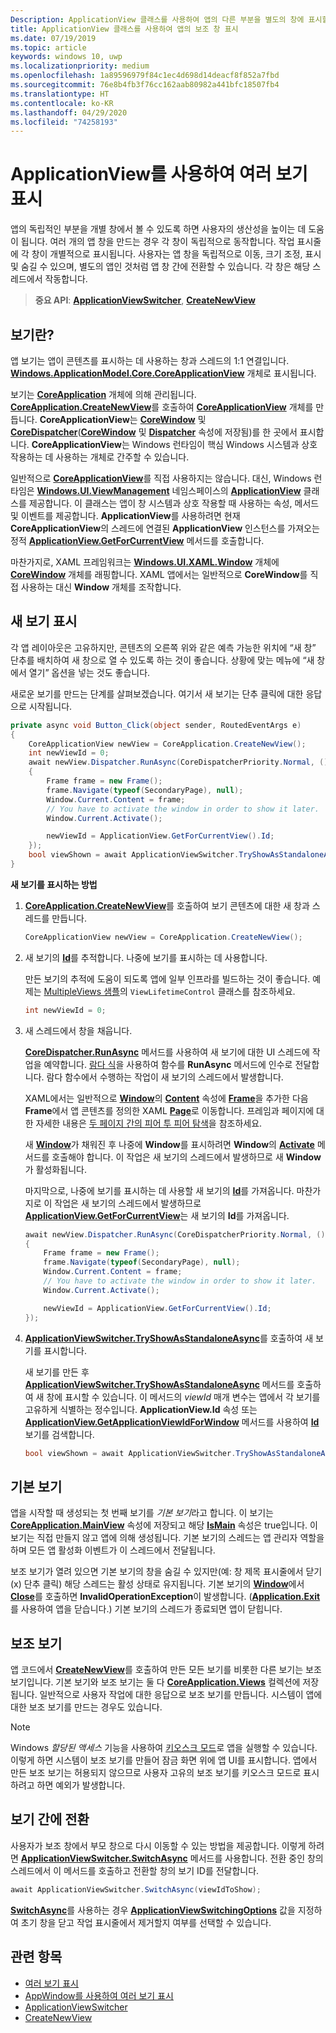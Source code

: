 ```yaml
---
Description: ApplicationView 클래스를 사용하여 앱의 다른 부분을 별도의 창에 표시할 수 있습니다.
title: ApplicationView 클래스를 사용하여 앱의 보조 창 표시
ms.date: 07/19/2019
ms.topic: article
keywords: windows 10, uwp
ms.localizationpriority: medium
ms.openlocfilehash: 1a89596979f84c1ec4d698d14deacf8f852a7fbd
ms.sourcegitcommit: 76e8b4fb3f76cc162aab80982a441bfc18507fb4
ms.translationtype: HT
ms.contentlocale: ko-KR
ms.lasthandoff: 04/29/2020
ms.locfileid: "74258193"
---
```

# <a name="show-multiple-views-with-applicationview"></a>ApplicationView를 사용하여 여러 보기 표시

앱의 독립적인 부분을 개별 창에서 볼 수 있도록 하면 사용자의 생산성을 높이는 데 도움이 됩니다. 여러 개의 앱 창을 만드는 경우 각 창이 독립적으로 동작합니다. 작업 표시줄에 각 창이 개별적으로 표시됩니다. 사용자는 앱 창을 독립적으로 이동, 크기 조정, 표시 및 숨길 수 있으며, 별도의 앱인 것처럼 앱 창 간에 전환할 수 있습니다. 각 창은 해당 스레드에서 작동합니다.

> **중요 API**: [**ApplicationViewSwitcher**](https://docs.microsoft.com/uwp/api/Windows.UI.ViewManagement.ApplicationViewSwitcher), [**CreateNewView**](https://docs.microsoft.com/uwp/api/windows.applicationmodel.core.coreapplication.createnewview)

## <a name="what-is-a-view"></a>보기란?

앱 보기는 앱이 콘텐츠를 표시하는 데 사용하는 창과 스레드의 1:1 연결입니다. [  **Windows.ApplicationModel.Core.CoreApplicationView**](https://docs.microsoft.com/uwp/api/Windows.ApplicationModel.Core.CoreApplicationView) 개체로 표시됩니다.

보기는 [**CoreApplication**](https://docs.microsoft.com/uwp/api/Windows.ApplicationModel.Core.CoreApplication) 개체에 의해 관리됩니다. [**CoreApplication.CreateNewView**](https://docs.microsoft.com/uwp/api/windows.applicationmodel.core.coreapplication.createnewview)를 호출하여 [**CoreApplicationView**](https://docs.microsoft.com/uwp/api/Windows.ApplicationModel.Core.CoreApplicationView) 개체를 만듭니다. **CoreApplicationView**는 [**CoreWindow**](https://docs.microsoft.com/uwp/api/Windows.UI.Core.CoreWindow) 및 [**CoreDispatcher**](https://docs.microsoft.com/uwp/api/Windows.UI.Core.CoreDispatcher)([**CoreWindow**](https://docs.microsoft.com/uwp/api/windows.applicationmodel.core.coreapplicationview.corewindow) 및 [**Dispatcher**](https://docs.microsoft.com/uwp/api/windows.applicationmodel.core.coreapplicationview.dispatcher) 속성에 저장됨)를 한 곳에서 표시합니다. **CoreApplicationView**는 Windows 런타임이 핵심 Windows 시스템과 상호 작용하는 데 사용하는 개체로 간주할 수 있습니다.

일반적으로 [**CoreApplicationView**](https://docs.microsoft.com/uwp/api/Windows.ApplicationModel.Core.CoreApplicationView)를 직접 사용하지는 않습니다. 대신, Windows 런타임은 [**Windows.UI.ViewManagement**](https://docs.microsoft.com/uwp/api/Windows.UI.ViewManagement.ApplicationView) 네임스페이스의 [**ApplicationView**](https://docs.microsoft.com/uwp/api/Windows.UI.ViewManagement) 클래스를 제공합니다. 이 클래스는 앱이 창 시스템과 상호 작용할 때 사용하는 속성, 메서드 및 이벤트를 제공합니다. **ApplicationView**를 사용하려면 현재 **CoreApplicationView**의 스레드에 연결된 **ApplicationView** 인스턴스를 가져오는 정적 [**ApplicationView.GetForCurrentView**](https://docs.microsoft.com/uwp/api/windows.ui.viewmanagement.applicationview.getforcurrentview) 메서드를 호출합니다.

마찬가지로, XAML 프레임워크는 [**Windows.UI.XAML.Window**](https://docs.microsoft.com/uwp/api/Windows.UI.Core.CoreWindow) 개체에 [**CoreWindow**](https://docs.microsoft.com/uwp/api/Windows.UI.Xaml.Window) 개체를 래핑합니다. XAML 앱에서는 일반적으로 **CoreWindow**를 직접 사용하는 대신 **Window** 개체를 조작합니다.

## <a name="show-a-new-view"></a>새 보기 표시

각 앱 레이아웃은 고유하지만, 콘텐츠의 오른쪽 위와 같은 예측 가능한 위치에 “새 창” 단추를 배치하여 새 창으로 열 수 있도록 하는 것이 좋습니다. 상황에 맞는 메뉴에 “새 창에서 열기” 옵션을 넣는 것도 좋습니다.

새로운 보기를 만드는 단계를 살펴보겠습니다. 여기서 새 보기는 단추 클릭에 대한 응답으로 시작됩니다.

```csharp
private async void Button_Click(object sender, RoutedEventArgs e)
{
    CoreApplicationView newView = CoreApplication.CreateNewView();
    int newViewId = 0;
    await newView.Dispatcher.RunAsync(CoreDispatcherPriority.Normal, () =>
    {
        Frame frame = new Frame();
        frame.Navigate(typeof(SecondaryPage), null);   
        Window.Current.Content = frame;
        // You have to activate the window in order to show it later.
        Window.Current.Activate();

        newViewId = ApplicationView.GetForCurrentView().Id;
    });
    bool viewShown = await ApplicationViewSwitcher.TryShowAsStandaloneAsync(newViewId);
}
```

**새 보기를 표시하는 방법**

1.  [  **CoreApplication.CreateNewView**](https://docs.microsoft.com/uwp/api/windows.applicationmodel.core.coreapplication.createnewview)를 호출하여 보기 콘텐츠에 대한 새 창과 스레드를 만듭니다.

    ```csharp
    CoreApplicationView newView = CoreApplication.CreateNewView();
    ```

2.  새 보기의 [**Id**](https://docs.microsoft.com/uwp/api/windows.ui.viewmanagement.applicationview.id)를 추적합니다. 나중에 보기를 표시하는 데 사용합니다.

    만든 보기의 추적에 도움이 되도록 앱에 일부 인프라를 빌드하는 것이 좋습니다. 예제는 [MultipleViews 샘플](https://github.com/Microsoft/Windows-universal-samples/tree/master/Samples/MultipleViews)의 `ViewLifetimeControl` 클래스를 참조하세요.

    ```csharp
    int newViewId = 0;
    ```

3.  새 스레드에서 창을 채웁니다.

    [  **CoreDispatcher.RunAsync**](https://docs.microsoft.com/uwp/api/windows.ui.core.coredispatcher.runasync) 메서드를 사용하여 새 보기에 대한 UI 스레드에 작업을 예약합니다. [람다 식](https://msdn.microsoft.com/library/bb397687.aspx)을 사용하여 함수를 **RunAsync** 메서드에 인수로 전달합니다. 람다 함수에서 수행하는 작업이 새 보기의 스레드에서 발생합니다.

    XAML에서는 일반적으로 [**Window**](https://docs.microsoft.com/uwp/api/Windows.UI.Xaml.Window)의 [**Content**](https://docs.microsoft.com/uwp/api/windows.ui.xaml.window.content) 속성에 [**Frame**](https://docs.microsoft.com/uwp/api/Windows.UI.Xaml.Controls.Frame)을 추가한 다음 **Frame**에서 앱 콘텐츠를 정의한 XAML [**Page**](https://docs.microsoft.com/uwp/api/Windows.UI.Xaml.Controls.Page)로 이동합니다. 프레임과 페이지에 대한 자세한 내용은 [두 페이지 간의 피어 투 피어 탐색](../basics/navigate-between-two-pages.md)을 참조하세요.

    새 [**Window**](https://docs.microsoft.com/uwp/api/Windows.UI.Xaml.Window)가 채워진 후 나중에 **Window**를 표시하려면 **Window**의 [**Activate**](https://docs.microsoft.com/uwp/api/windows.ui.xaml.window.activate) 메서드를 호출해야 합니다. 이 작업은 새 보기의 스레드에서 발생하므로 새 **Window**가 활성화됩니다.

    마지막으로, 나중에 보기를 표시하는 데 사용할 새 보기의 [**Id**](https://docs.microsoft.com/uwp/api/windows.ui.viewmanagement.applicationview.id)를 가져옵니다. 마찬가지로 이 작업은 새 보기의 스레드에서 발생하므로 [**ApplicationView.GetForCurrentView**](https://docs.microsoft.com/uwp/api/windows.ui.viewmanagement.applicationview.getforcurrentview)는 새 보기의 **Id**를 가져옵니다.

    ```csharp
    await newView.Dispatcher.RunAsync(CoreDispatcherPriority.Normal, () =>
    {
        Frame frame = new Frame();
        frame.Navigate(typeof(SecondaryPage), null);   
        Window.Current.Content = frame;
        // You have to activate the window in order to show it later.
        Window.Current.Activate();

        newViewId = ApplicationView.GetForCurrentView().Id;
    });
    ```

4.  [  **ApplicationViewSwitcher.TryShowAsStandaloneAsync**](https://docs.microsoft.com/uwp/api/windows.ui.viewmanagement.applicationviewswitcher.tryshowasstandaloneasync)를 호출하여 새 보기를 표시합니다.

    새 보기를 만든 후 [**ApplicationViewSwitcher.TryShowAsStandaloneAsync**](https://docs.microsoft.com/uwp/api/windows.ui.viewmanagement.applicationviewswitcher.tryshowasstandaloneasync) 메서드를 호출하여 새 창에 표시할 수 있습니다. 이 메서드의 *viewId* 매개 변수는 앱에서 각 보기를 고유하게 식별하는 정수입니다. **ApplicationView.Id** 속성 또는 [**ApplicationView.GetApplicationViewIdForWindow**](https://docs.microsoft.com/uwp/api/windows.ui.viewmanagement.applicationview.getapplicationviewidforwindow) 메서드를 사용하여 [**Id**](https://docs.microsoft.com/uwp/api/windows.ui.viewmanagement.applicationview.id) 보기를 검색합니다.

    ```csharp
    bool viewShown = await ApplicationViewSwitcher.TryShowAsStandaloneAsync(newViewId);
    ```

## <a name="the-main-view"></a>기본 보기


앱을 시작할 때 생성되는 첫 번째 보기를 *기본 보기*라고 합니다. 이 보기는 [**CoreApplication.MainView**](https://docs.microsoft.com/uwp/api/windows.applicationmodel.core.coreapplication.mainview) 속성에 저장되고 해당 [**IsMain**](https://docs.microsoft.com/uwp/api/windows.applicationmodel.core.coreapplicationview.ismain) 속성은 true입니다. 이 보기는 직접 만들지 않고 앱에 의해 생성됩니다. 기본 보기의 스레드는 앱 관리자 역할을 하며 모든 앱 활성화 이벤트가 이 스레드에서 전달됩니다.

보조 보기가 열려 있으면 기본 보기의 창을 숨길 수 있지만(예: 창 제목 표시줄에서 닫기(x) 단추 클릭) 해당 스레드는 활성 상태로 유지됩니다. 기본 보기의 [**Window**](https://docs.microsoft.com/uwp/api/Windows.UI.Xaml.Window)에서 [**Close**](https://docs.microsoft.com/uwp/api/windows.ui.xaml.window.close)를 호출하면 **InvalidOperationException**이 발생합니다. ([**Application.Exit**](https://docs.microsoft.com/uwp/api/windows.ui.xaml.application.exit)를 사용하여 앱을 닫습니다.) 기본 보기의 스레드가 종료되면 앱이 닫힙니다.

## <a name="secondary-views"></a>보조 보기


앱 코드에서 [**CreateNewView**](https://docs.microsoft.com/uwp/api/windows.applicationmodel.core.coreapplication.createnewview)를 호출하여 만든 모든 보기를 비롯한 다른 보기는 보조 보기입니다. 기본 보기와 보조 보기는 둘 다 [**CoreApplication.Views**](https://docs.microsoft.com/uwp/api/windows.applicationmodel.core.coreapplication.views) 컬렉션에 저장됩니다. 일반적으로 사용자 작업에 대한 응답으로 보조 보기를 만듭니다. 시스템이 앱에 대한 보조 보기를 만드는 경우도 있습니다.

> [!NOTE]
> Windows *할당된 액세스* 기능을 사용하여 [키오스크 모드](https://docs.microsoft.com/windows/manage/set-up-a-device-for-anyone-to-use)로 앱을 실행할 수 있습니다. 이렇게 하면 시스템이 보조 보기를 만들어 잠금 화면 위에 앱 UI를 표시합니다. 앱에서 만든 보조 보기는 허용되지 않으므로 사용자 고유의 보조 보기를 키오스크 모드로 표시하려고 하면 예외가 발생합니다.

## <a name="switch-from-one-view-to-another"></a>보기 간에 전환

사용자가 보조 창에서 부모 창으로 다시 이동할 수 있는 방법을 제공합니다. 이렇게 하려면 [**ApplicationViewSwitcher.SwitchAsync**](https://docs.microsoft.com/uwp/api/windows.ui.viewmanagement.applicationviewswitcher.switchasync) 메서드를 사용합니다. 전환 중인 창의 스레드에서 이 메서드를 호출하고 전환할 창의 보기 ID를 전달합니다.

```csharp
await ApplicationViewSwitcher.SwitchAsync(viewIdToShow);
```

[  **SwitchAsync**](https://docs.microsoft.com/uwp/api/windows.ui.viewmanagement.applicationviewswitcher.switchasync)를 사용하는 경우 [**ApplicationViewSwitchingOptions**](https://docs.microsoft.com/uwp/api/Windows.UI.ViewManagement.ApplicationViewSwitchingOptions) 값을 지정하여 초기 창을 닫고 작업 표시줄에서 제거할지 여부를 선택할 수 있습니다.

## <a name="related-topics"></a>관련 항목

- [여러 보기 표시](show-multiple-views.md)
- [AppWindow를 사용하여 여러 보기 표시](app-window.md)
- [ApplicationViewSwitcher](https://docs.microsoft.com/uwp/api/Windows.UI.ViewManagement.ApplicationViewSwitcher)
- [CreateNewView](https://docs.microsoft.com/uwp/api/windows.applicationmodel.core.coreapplication.createnewview)
